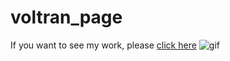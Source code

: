 # voltran_page
If you want to see my work, please [click here](https://yusufgozukara.github.io/voltran_page/)
![gif](https://github.com/yusufgozukara/voltran_page/blob/master/voltran_page.gif)
